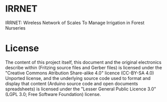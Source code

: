 # IRRNET
IRRNET: Wireless Network of Scales To Manage Irrigation in Forest Nurseries

# License
The content of this project itself, this document and the original electronics describe within (Fritzing source files and Gerber files) is licensed under the "Creative Commons Atribution Share-alike 4.0" licence (CC-BY-SA 4.0) Unported license, and the underlying source code used to format and display that content (Arduino source code and open documents spreadsheets) is licensed under the "Lesser General Public Licence 3.0" (LGPL 3.0; Free Software Foundation) license.
